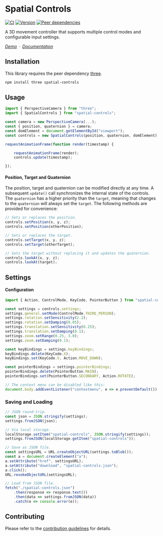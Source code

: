 # Spatial Controls

[![CI](https://github.com/vanruesc/spatial-controls/actions/workflows/ci.yml/badge.svg)](https://github.com/vanruesc/spatial-controls/actions/workflows/ci.yml)
[![Version](https://badgen.net/npm/v/spatial-controls?color=green)](https://www.npmjs.com/package/spatial-controls)
[![Peer dependencies](https://badgen.net/david/peer/vanruesc/spatial-controls)](https://david-dm.org/vanruesc/spatial-controls?type=peer)

A 3D movement controller that supports multiple control modes and configurable input settings.

*[Demo](https://vanruesc.github.io/spatial-controls/public/demo)&ensp;&middot;&ensp;[Documentation](https://vanruesc.github.io/spatial-controls/public/docs)*


## Installation

This library requires the peer dependency [three](https://github.com/mrdoob/three.js/).

```sh
npm install three spatial-controls
```


## Usage

```js
import { PerspectiveCamera } from "three";
import { SpatialControls } from "spatial-controls";

const camera = new PerspectiveCamera(...);
const { position, quaternion } = camera;
const domElement = document.getElementById("viewport");
const controls = new SpatialControls(position, quaternion, domElement);

requestAnimationFrame(function render(timestamp) {

	requestAnimationFrame(render);
	controls.update(timestamp);

});
```

#### Position, Target and Quaternion

The position, target and quaternion can be modified directly at any time. A subsequent `update()` call synchronizes the internal state of the controls. The `quaternion` has a higher priority than the `target`, meaning that changes to the `quaternion` will always set the `target`. The following methods are provided for convenience:

```js
// Sets or replaces the position.
controls.setPosition(x, y, z);
controls.setPosition(otherPosition);

// Sets or replaces the target.
controls.setTarget(x, y, z);
controls.setTarget(otherTarget);

// Sets the target without replacing it and updates the quaternion.
controls.lookAt(x, y, z);
controls.lookAt(target);
```

## Settings

#### Configuration

```js
import { Action, ControlMode, KeyCode, PointerButton } from "spatial-controls";

const settings = controls.settings;
settings.general.setMode(ControlMode.THIRD_PERSON);
settings.rotation.setSensitivity(2.2);
settings.rotation.setDamping(0.05);
settings.translation.setSensitivity(0.25);
settings.translation.setDamping(0.1);
settings.zoom.setRange(0.25, 3.0);
settings.zoom.setDamping(0.1);

const keyBindings = settings.keyBindings;
keyBindings.delete(KeyCode.X);
keyBindings.set(KeyCode.V, Action.MOVE_DOWN);

const pointerBindings = settings.pointerBindings;
pointerBindings.delete(PointerButton.MAIN);
pointerBindings.set(PointerButton.SECONDARY, Action.ROTATE);

// The context menu can be disabled like this:
document.body.addEventListener("contextmenu", e => e.preventDefault());
```

### Saving and Loading

```js
// JSON round-trip.
const json = JSON.stringify(settings);
settings.fromJSON(json);

// Via local storage.
localStorage.setItem("spatial-controls", JSON.stringify(settings));
settings.fromJSON(localStorage.getItem("spatial-controls"));

// Save as JSON file.
const settingsURL = URL.createObjectURL(settings.toBlob());
const a = document.createElement("a");
a.setAttribute("href", settingsURL);
a.setAttribute("download", "spatial-controls.json");
a.click();
URL.revokeObjectURL(settingsURL);

// Load from JSON file.
fetch("./spatial-controls.json")
	.then(response => response.text())
	.then(data => settings.fromJSON(data))
	.catch(e => console.error(e));
```


## Contributing

Please refer to the [contribution guidelines](https://github.com/vanruesc/spatial-controls/blob/main/.github/CONTRIBUTING.md) for details.
